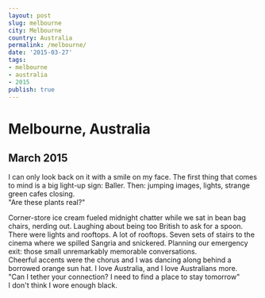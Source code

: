```yaml
---
layout: post
slug: melbourne
city: Melbourne
country: Australia
permalink: /melbourne/
date: '2015-03-27'
tags:
- melbourne
- australia
- 2015
publish: true
---
```


<div class="side-one">
  <div class="title-area">
    <h1 class="city">Melbourne, Australia</h1>
    <h2 class="date">March 2015</h2>
  </div>
  <p class="poem">
  I can only look back on it with a smile on my face. The first thing that comes to mind is a big light-up sign: Baller. Then: jumping images, lights, strange green cafes closing.

  <br>
  <span>"Are these plants real?"</span><br>

  Corner-store ice cream fueled midnight chatter while we sat in bean bag chairs, nerding out. Laughing about being too British to ask for a spoon.
  <br>
  There were lights and rooftops. A lot of rooftops. Seven sets of stairs to the cinema where we spilled Sangria and snickered. Planning our emergency exit: those small unremarkably memorable conversations.
  <br>
  Cheerful accents were the chorus and I was dancing along behind a borrowed orange sun hat. I love Australia, and I love Australians more.
  <br>
  <span>"Can I tether your connection? I need to find a place to stay tomorrow"</span>
  <br>
  I don't think I wore enough black.
  </p>
</div>
<div class="side-two"></div>

<div class="clear"></div>